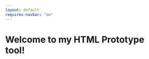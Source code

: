 ```yaml
---
layout: default
requires-navbar: "no"
---
```


<div class="home">
<h1>Welcome to my HTML Prototype tool!</h1>
  
</div>
